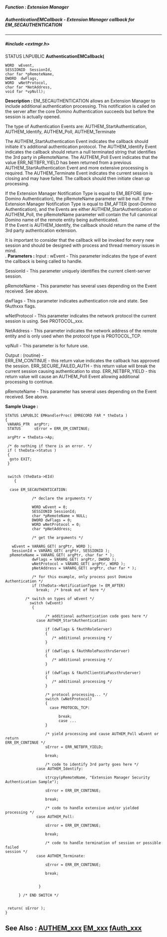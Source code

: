 ##### Function : Extension Manager
##### AuthenticationEMCallback - Extension Manager callback for EM_SECAUTHENTICATION
---
##### #include <extmgr.h>
STATUS LNPUBLIC **AuthenticationEMCallback(**

	WORD  wEvent,
	SESSIONID  SessionId,
	char far *pRemoteName,
	DWORD  dwFlags,
	WORD  wNetProtocol,
	char far *NetAddress,
	void far *vpNull);
**Description :**
EM_SECAUTHENTICATION allows an Extension Manager to include additional 
authentication processing.  This notification is called on the server after the 
core Domino Authentication succeeds but before the session is actually opened.

The type of  Authentication Events are:  AUTHEM_StartAuthentication, 
AUTHEM_Identify, AUTHEM_Poll, AUTHEM_Terminate

The AUTHEM_StartAuthentication Event indicates the callback should initiate 
it's additional authentication protocol.  The AUTHEM_Identify Event  indicates 
the callback should return a null terminated string that identifies the 3rd 
party in pRemoteName.  The AUTHEM_Poll Event indicates that the value 
ERR_NETBFR_YIELD has been returned from a previous AUTHEM_StartAuthentication 
Event and more extensive processing is required. The AUTHEM_Terminate Event 
indicates the current session is closing and may have failed.  The callback 
should then initiate clean up processing.

If the Extension Manager Notification Type is equal to EM_BEFORE (pre-Domino 
Authentication), the pRemoteName parameter will be null.  If the Extension 
Manager Notification Type is equal to EM_AFTER  (post-Domino Authentication), 
and the Events are either AUTHEM_StartAuthentication or AUTHEM_Poll, the 
pRemoteName parameter will contain the full canonical Domino name of the remote 
entity being authenticated.  
If the Event is AUTHEM_Identify,  the callback should return the name of the 
3rd party authentication extension.

It is important to consider that the callback will be invoked for every new 
session and should be designed with process and thread memory issues in mind.  
.
**Parameters :**
Input :
wEvent  -  This parameter indicates the type of event the callback is being called to handle.


SessionId  -  This parameter uniquely identifies the current client-server session.

pRemoteName  -  This parameter has several uses depending on the Event received.  See above.

dwFlags  -  This parameter indicates authentication role and state.  See fAuthxxx flags.

wNetProtocol  -  This parameter indicates the network protocol the current session is using.  See PROTOCOL_xxx.

NetAddress  -  This parameter indicates the network address of the remote entity and is only used when the protocol type is PROTOCOL_TCP.

vpNull  -  This parameter is for future use.

Output :
(routine)  -  
ERR_EM_CONTINUE - this return value indicates the callback has approved the session.
ERR_SECURE_FAILED_AUTH - this return value will break the current session causing authentication to stop.
ERR_NETBFR_YIELD -  this return value will cause an AUTHEM_Poll Event allowing additional processing to continue.


pRemoteName  -  This parameter has several uses depending on the Event received.  See above.


**Sample Usage :**
```
STATUS LNPUBLIC EMHandlerProc( EMRECORD FAR * theData )
{ 
 VARARG_PTR  argPtr;
 STATUS      sError = ERR_EM_CONTINUE;
 
 argPtr = theData->Ap;

 /* do nothing if there is an error. */
 if ( theData->Status ) 
 {
  goto EXIT;
 } 


 switch (theData->EId)
	{
  
  case EM_SECAUTHENTICATION:
  
            /* declare the arguments */

            WORD wEvent = 0;
            SESSIONID SessionId;
            char *pRemoteName = NULL;
            DWORD dwFlags = 0;
            WORD wNetProtocol = 0;
            char *pNetAddress;
                   
            /* get the arguments */

   wEvent = VARARG_GET( argPtr, WORD );
   SessionId = VARARG_GET( argPtr, SESSIONID ); 
  pRemoteName = VARARG_GET( argPtr, char far * ); 
            dwFlags = VARARG_GET( argPtr, DWORD ); 
            wNetProtocol = VARARG_GET( argPtr, WORD );
            pNetAddress = VARARG_GET( argPtr, char far * );  
                   
            /* for this example, only process post Domino Authentication */
            if (theData->NotificationType != EM_AFTER)
              break;  /* break out of here */
	 
         /* switch on types of wEvent */
           switch (wEvent)
            {
	   
                  /* additional authentication code goes here */
              case AUTHEM_StartAuthentication:

                  if (dwFlags & fAuthRoleServer)
                  {
                     /* additional processing */
                  }  
	 
                  if (dwFlags & fAuthRolePassthruServer)
                  {
                     /* additional processing */
                  }
                  
                  if (dwFlags & fAuthClientViaPassthruServer)
                  {
                     /* additional processing */
                  }

                  /* protocol processing... */
                  switch (wNetProtocol)
                  {
                    case PROTOCOL_TCP:
              
                        break;
                        case ...
                  }

                  /* yield processing and cause AUTHEM_Poll wEvent or return 
ERR_EM_CONTINUE */  
                  sError = ERR_NETBFR_YIELD;

                  break;

                  /* code to identify 3rd party goes here */
              case AUTHEM_Identify:

                  strcpy(pRemoteName, "Extension Manager Security 
Authentication Sample");

                  sError = ERR_EM_CONTINUE;
                  
                  break;

                  /* code to handle extensive and/or yielded processing */
              case AUTHEM_Poll:

                  sError = ERR_EM_CONTINUE;
                  
                  break;

                  /* code to handle termination of session or possible failed 
session */
              case AUTHEM_Terminate:

                  sError = ERR_EM_CONTINUE;
                  
                  break;


               }  
	 
      } /* END SWITCH */
   
 
 return( sError );
} 
```
**See Also :**
[AUTHEM_xxx](D:/md_files/AUTHEM_xxx.md)
[EM_xxx](D:/md_files/EM_xxx.md)
[fAuth_xxx](D:/md_files/fAuth_xxx.md)
---
